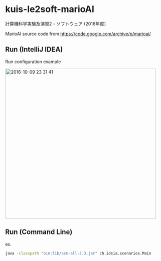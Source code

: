 # kuis-le2soft-marioAI
計算機科学実験及演習2 - ソフトウェア (2016年度)

MarioAI source code from https://code.google.com/archive/p/marioai/

## Run (IntelliJ IDEA)
Run configuration example

<img width="480" alt="2016-10-09 23 31 41" src="https://cloud.githubusercontent.com/assets/1413408/19221158/afa02bcc-8e78-11e6-9e66-0b3391de83ee.png">

## Run (Command Line)
ex.
```sh
java -classpath "bin:lib/asm-all-3.3.jar" ch.idsia.scenarios.Main
```